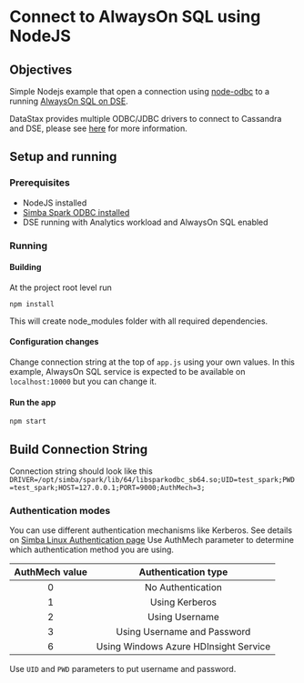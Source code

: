# Connect to AlwaysOn SQL using NodeJS

## Objectives
Simple Nodejs example that open a connection using [node-odbc](https://www.npmjs.com/package/odbc) to a running [AlwaysOn SQL on DSE](https://docs.datastax.com/en/dse/6.7/dse-dev/datastax_enterprise/spark/alwaysOnSql.html).

DataStax provides multiple ODBC/JDBC drivers to connect to Cassandra and DSE, please see [here](https://downloads.datastax.com/#odbc-jdbc-drivers) for more information.

## Setup and running

### Prerequisites

* NodeJS installed
* [Simba Spark ODBC installed](https://docs.datastax.com/en/dse/6.7/dse-dev/datastax_enterprise/spark/simbaOdbcDriver.html)
* DSE running with Analytics workload and AlwaysOn SQL enabled

### Running
#### Building
At the project root level run

```npm install```

This will create node_modules folder with all required dependencies.

#### Configuration changes
Change connection string at the top of `app.js` using your own values.
In this example, AlwaysOn SQL service is expected to be available on `localhost:10000` but you can change it.

#### Run the app
```npm start```

## Build Connection String
Connection string should look like this ```DRIVER=/opt/simba/spark/lib/64/libsparkodbc_sb64.so;UID=test_spark;PWD=test_spark;HOST=127.0.0.1;PORT=9000;AuthMech=3;```


### Authentication modes
You can use different authentication mechanisms like Kerberos. See details on [Simba Linux Authentication page](https://www.simba.com/products/Hive/doc/ODBC_InstallGuide/linux/content/odbc/hi/authoptions.htm)
Use AuthMech parameter to determine which authentication method you are using.

| AuthMech value  | Authentication type  |
|:---:|:---:|
|0   | No Authentication  |
| 1  | Using Kerberos  |
| 2  | Using Username  | 
| 3  | Using Username and Password  | 
| 6  | Using Windows Azure HDInsight Service  | 

Use ```UID``` and ```PWD``` parameters to put username and password.
